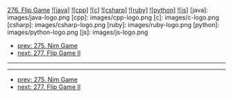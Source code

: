 [276. Flip Game](https://leetcode.com/problems/flip-game/)
[![java]](https://github.com/leetcode-study-group/leetcode-java-solutions/blob/master/276-flip-game.md)
[![cpp]](https://github.com/leetcode-study-group/leetcode-cpp-solutions/blob/master/276-flip-game.md)
[![c]](https://github.com/leetcode-study-group/leetcode-c-solutions/blob/master/276-flip-game.md)
[![csharp]](https://github.com/leetcode-study-group/leetcode-csharp-solutions/blob/master/276-flip-game.md)
[![ruby]](https://github.com/leetcode-study-group/leetcode-ruby-solutions/blob/master/276-flip-game.md)
[![python]](https://github.com/leetcode-study-group/leetcode-python-solutions/blob/master/276-flip-game.md)
[![js]](https://github.com/leetcode-study-group/leetcode-js-solutions/blob/master/276-flip-game.md)
[java]: images/java-logo.png
[cpp]: images/cpp-logo.png
[c]: images/c-logo.png
[csharp]: images/csharp-logo.png
[ruby]: images/ruby-logo.png
[python]: images/python-logo.png
[js]: images/js-logo.png

- [prev: 275. Nim Game](275-nim-game.md)
- [next: 277. Flip Game II](277-flip-game-ii.md)

---


---

- [prev: 275. Nim Game](275-nim-game.md)
- [next: 277. Flip Game II](277-flip-game-ii.md)
